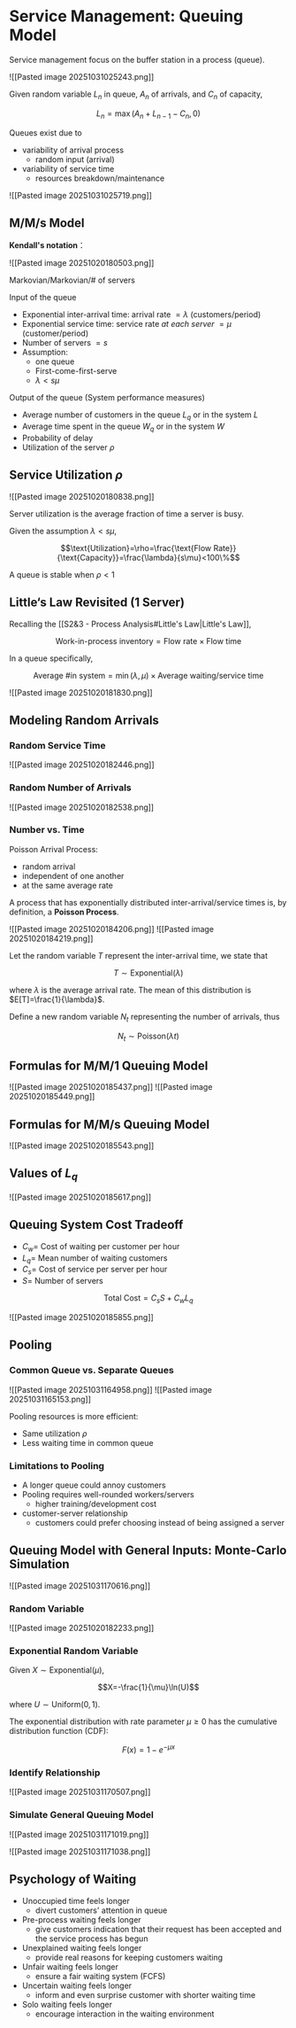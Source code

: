 # Service Management: Queuing Model
Service management focus on the buffer station in a process (queue).

![[Pasted image 20251031025243.png]]


Given random variable $L_{n}$ in queue, $A_{n}$ of arrivals, and $C_{n}$ of capacity,

$$L_{n}=\max(A_{n}+L_{n-1}-C_{n},0)$$

Queues exist due to
- variability of arrival process
	- random input (arrival)
- variability of service time
	- resources breakdown/maintenance

![[Pasted image 20251031025719.png]]

## M/M/s Model
**Kendall's notation**：

![[Pasted image 20251020180503.png]]

Markovian/Markovian/# of servers

Input of the queue
- Exponential inter-arrival time: arrival rate $=\lambda$ (customers/period)
- Exponential service time: service rate *at each server* $=\mu$ (customer/period)
- Number of servers $=s$
- Assumption:
	- one queue
	- First-come-first-serve
	- $\lambda<s\mu$

Output of the queue (System performance measures)
- Average number of customers in the queue $L_{q}$ or in the system $L$
- Average time spent in the queue $W_{q}$ or in the system $W$
- Probability of delay
- Utilization of the server $\rho$

## Service Utilization $\rho$
![[Pasted image 20251020180838.png]]

Server utilization is the average fraction of time a server is busy.

Given the assumption $\lambda<s\mu$,

$$\text{Utilization}=\rho=\frac{\text{Flow Rate}}{\text{Capacity}}=\frac{\lambda}{s\mu}<100\%$$

A queue is stable when $\rho<1$

## Little‘s Law Revisited (1 Server)
Recalling the [[S2&3 - Process Analysis#Little's Law|Little's Law]],

$$\text{Work-in-process inventory}=\text{Flow rate}\times \text{Flow time}$$

In a queue specifically,

$$\text{Average \# in system}=\min(\lambda,\mu)\times \text{Average waiting/service time}$$

![[Pasted image 20251020181830.png]]
## Modeling Random Arrivals
### Random Service Time
![[Pasted image 20251020182446.png]]
### Random Number of Arrivals
![[Pasted image 20251020182538.png]]
### Number vs. Time
Poisson Arrival Process:
- random arrival
- independent of one another
- at the same average rate

A process that has exponentially distributed inter-arrival/service times is, by definition, a **Poisson Process**.

![[Pasted image 20251020184206.png]]
![[Pasted image 20251020184219.png]]

Let the random variable $T$ represent the inter-arrival time, we state that

$$T\sim \text{Exponential}(\lambda)$$

where $\lambda$ is the average arrival rate. The mean of this distribution is $E[T]=\frac{1}{\lambda}$.

Define a new random variable $N_{t}$ representing the number of arrivals, thus

$$N_{t}\sim \text{Poisson}(\lambda t)$$

## Formulas for M/M/1 Queuing Model
![[Pasted image 20251020185437.png]]
![[Pasted image 20251020185449.png]]

## Formulas for M/M/s Queuing Model
![[Pasted image 20251020185543.png]]

## Values of $L_{q}$
![[Pasted image 20251020185617.png]]

## Queuing System Cost Tradeoff
- $C_{w}=$ Cost of waiting per customer per hour
- $L_{q}=$ Mean number of waiting customers
- $C_{s}=$ Cost of service per server per hour
- $S=$ Number of servers

$$\text{Total Cost}=C_{s}S+C_{w}L_{q}$$

![[Pasted image 20251020185855.png]]

## Pooling
### Common Queue vs. Separate Queues
![[Pasted image 20251031164958.png]]
![[Pasted image 20251031165153.png]]

Pooling resources is more efficient:
- Same utilization $\rho$
- Less waiting time in common queue

### Limitations to Pooling
- A longer queue could annoy customers
- Pooling requires well-rounded workers/servers
	- higher training/development cost
- customer-server relationship
	- customers could prefer choosing instead of being assigned a server
## Queuing Model with General Inputs: Monte-Carlo Simulation
![[Pasted image 20251031170616.png]]
### Random Variable
![[Pasted image 20251020182233.png]]
### Exponential Random Variable
Given $X\sim \text{Exponential}(\mu)$,

$$X=-\frac{1}{\mu}\ln(U)$$

where $U\sim \text{Uniform}(0,1)$. 

The exponential distribution with rate parameter $\mu\geq 0$ has the cumulative distribution function (CDF):

$$F(x)=1-e^{-\mu x}$$

### Identify Relationship
![[Pasted image 20251031170507.png]]

### Simulate General Queuing Model
![[Pasted image 20251031171019.png]]

![[Pasted image 20251031171038.png]]

## Psychology of Waiting
- Unoccupied time feels longer
	- divert customers' attention in queue
- Pre-process waiting feels longer
	- give customers indication that their request has been accepted and the service process has begun
- Unexplained waiting feels longer
	- provide real reasons for keeping customers waiting
- Unfair waiting feels longer
	- ensure a fair waiting system (FCFS)
- Uncertain waiting feels longer
	- inform and even surprise customer with shorter waiting time
- Solo waiting feels longer
	- encourage interaction in the waiting environment